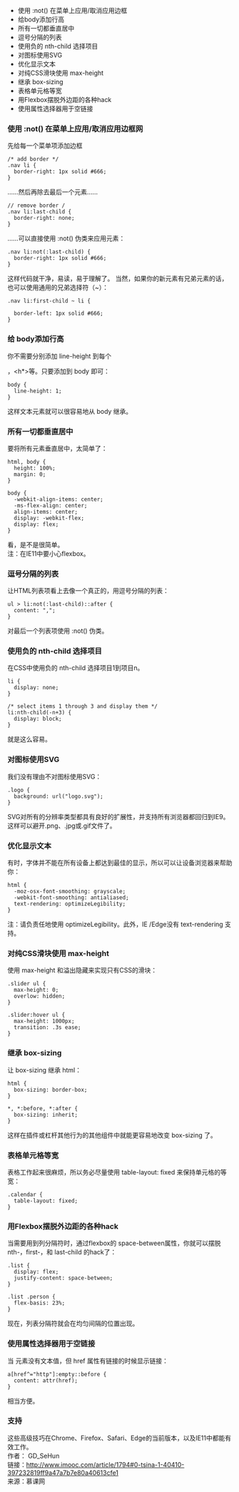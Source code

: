 - 使用 :not() 在菜单上应用/取消应用边框
- 给body添加行高
- 所有一切都垂直居中
- 逗号分隔的列表
- 使用负的 nth-child 选择项目
- 对图标使用SVG
- 优化显示文本
- 对纯CSS滑块使用 max-height
- 继承 box-sizing
- 表格单元格等宽
- 用Flexbox摆脱外边距的各种hack
- 使用属性选择器用于空链接
### 使用 :not() 在菜单上应用/取消应用边框网
先给每一个菜单项添加边框

```
/* add border */
.nav li {
  border-right: 1px solid #666;
}
```

……然后再除去最后一个元素……

```
// remove border /
.nav li:last-child {
  border-right: none;
}
```

……可以直接使用 :not() 伪类来应用元素：

```
.nav li:not(:last-child) {
  border-right: 1px solid #666;
}
```

这样代码就干净，易读，易于理解了。
当然，如果你的新元素有兄弟元素的话，也可以使用通用的兄弟选择符（~）：

```
.nav li:first-child ~ li {

  border-left: 1px solid #666;
}
```

### 给 body添加行高
你不需要分别添加 line-height 到每个 <p>，<h*>等。只要添加到 body 即可：

```
body {
  line-height: 1;
}
```

这样文本元素就可以很容易地从 body 继承。
### 所有一切都垂直居中
要将所有元素垂直居中，太简单了：

```
html, body {
  height: 100%;
  margin: 0;
}

body {
  -webkit-align-items: center;  
  -ms-flex-align: center;  
  align-items: center;
  display: -webkit-flex;
  display: flex;
}
```

看，是不是很简单。      
注：在IE11中要小心flexbox。
### 逗号分隔的列表
让HTML列表项看上去像一个真正的，用逗号分隔的列表：


```
ul > li:not(:last-child)::after {
  content: ",";
}
```

对最后一个列表项使用 :not() 伪类。
### 使用负的 nth-child 选择项目
在CSS中使用负的 nth-child 选择项目1到项目n。

```
li {
  display: none;
}

/* select items 1 through 3 and display them */
li:nth-child(-n+3) {
  display: block;
}
```

就是这么容易。
### 对图标使用SVG
我们没有理由不对图标使用SVG：

```
.logo {
  background: url("logo.svg");
}
```

SVG对所有的分辨率类型都具有良好的扩展性，并支持所有浏览器都回归到IE9。这样可以避开.png、.jpg或.gif文件了。
### 优化显示文本
有时，字体并不能在所有设备上都达到最佳的显示，所以可以让设备浏览器来帮助你：

```
html {
  -moz-osx-font-smoothing: grayscale;
  -webkit-font-smoothing: antialiased;
  text-rendering: optimizeLegibility;
}
```

注：请负责任地使用 optimizeLegibility。此外，IE /Edge没有 text-rendering 支持。
### 对纯CSS滑块使用 max-height
使用 max-height 和溢出隐藏来实现只有CSS的滑块：

```
.slider ul {
  max-height: 0;
  overlow: hidden;
}

.slider:hover ul {
  max-height: 1000px;
  transition: .3s ease;
}
```

### 继承 box-sizing
让 box-sizing 继承 html：

```
html {
  box-sizing: border-box;
}

*, *:before, *:after {
  box-sizing: inherit;
}
```

这样在插件或杠杆其他行为的其他组件中就能更容易地改变 box-sizing 了。
### 表格单元格等宽
表格工作起来很麻烦，所以务必尽量使用 table-layout: fixed 来保持单元格的等宽：

```
.calendar {
  table-layout: fixed;
}
```

### 用Flexbox摆脱外边距的各种hack
当需要用到列分隔符时，通过flexbox的 space-between属性，你就可以摆脱nth-，first-，和 last-child 的hack了：

```
.list {
  display: flex;
  justify-content: space-between;
}

.list .person {
  flex-basis: 23%;
}
```

现在，列表分隔符就会在均匀间隔的位置出现。
### 使用属性选择器用于空链接
当 <a> 元素没有文本值，但 href 属性有链接的时候显示链接：

```
a[href^="http"]:empty::before {
  content: attr(href);
}
```

相当方便。
### 支持
这些高级技巧在Chrome、Firefox、Safari、Edge的当前版本，以及IE11中都能有效工作。      
作者： GD_SeHun        
链接：http://www.imooc.com/article/1794#0-tsina-1-40410-397232819ff9a47a7b7e80a40613cfe1     
来源：慕课网


